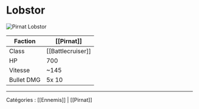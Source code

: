 # Lobstor

![Pirnat Lobstor](https://wiki.gangsofspace.com/fr/uploads/pirnat-lobstor.png)

Faction | [[Pirnat]]
--- | ---
Class | [[Battlecruiser]]
HP | 700
Vitesse | ~145
Bullet DMG | 5x 10

***

Catégories : [[Ennemis]] | [[Pirnat]]